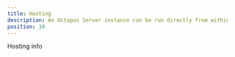 ```yaml
---
title: Hosting
description: An Octopus Server instance can be run directly from within a Linux container.
position: 10
---
```

Hosting info

